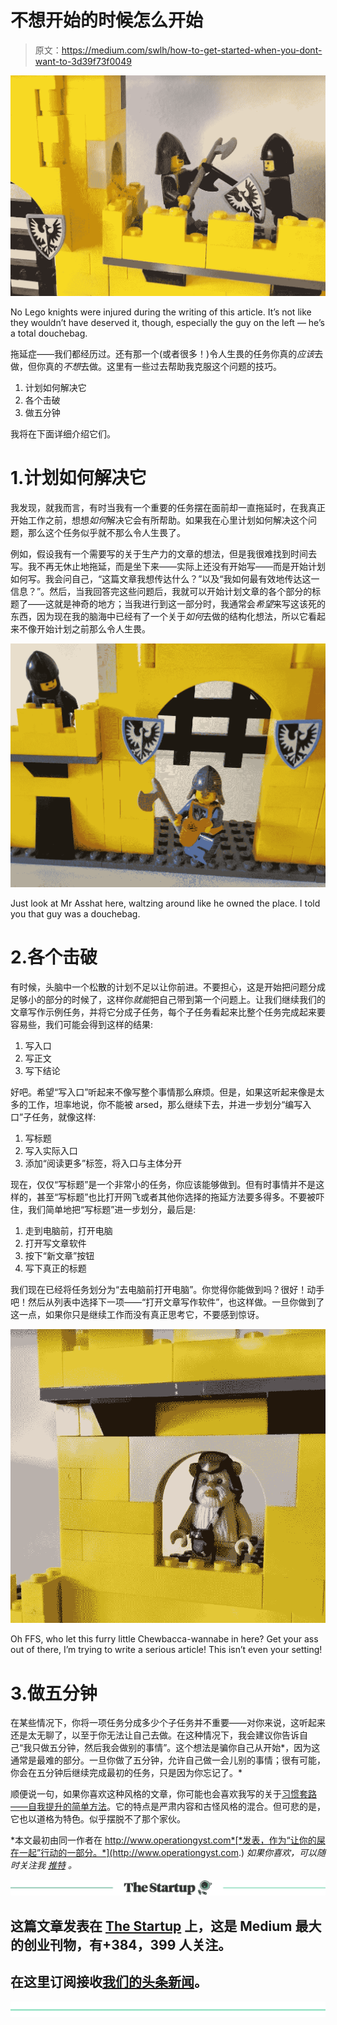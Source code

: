 # 不想开始的时候怎么开始

> 原文：<https://medium.com/swlh/how-to-get-started-when-you-dont-want-to-3d39f73f0049>

![](img/a10239ca52c13d820fc65ca70c29007d.png)

No Lego knights were injured during the writing of this article. It’s not like they wouldn’t have deserved it, though, especially the guy on the left — he’s a total douchebag.

拖延症——我们都经历过。还有那一个(或者很多！)令人生畏的任务你真的*应该*去做，但你真的*不想*去做。这里有一些过去帮助我克服这个问题的技巧。

1.  计划如何解决它
2.  各个击破
3.  做五分钟

我将在下面详细介绍它们。

# 1.计划如何解决它

我发现，就我而言，有时当我有一个重要的任务摆在面前却一直拖延时，在我真正开始工作之前，想想*如何*解决它会有所帮助。如果我在心里计划如何解决这个问题，那么这个任务似乎就不那么令人生畏了。

例如，假设我有一个需要写的关于生产力的文章的想法，但是我很难找到时间去写。我不再无休止地拖延，而是坐下来——实际上还没有开始写——而是开始计划如何写。我会问自己，“这篇文章我想传达什么？”以及“我如何最有效地传达这一信息？”。然后，当我回答完这些问题后，我就可以开始计划文章的各个部分的标题了——这就是神奇的地方；当我进行到这一部分时，我通常会*希望*来写这该死的东西，因为现在我的脑海中已经有了一个关于*如何*去做的结构化想法，所以它看起来不像开始计划之前那么令人生畏。

![](img/bbb2c9559a2f4b80ea87e6ddb2e2f873.png)

Just look at Mr Asshat here, waltzing around like he owned the place. I told you that guy was a douchebag.

# 2.各个击破

有时候，头脑中一个松散的计划不足以让你前进。不要担心，这是开始把问题分成足够小的部分的时候了，这样你*就能*把自己带到第一个问题上。让我们继续我们的文章写作示例任务，并将它分成子任务，每个子任务看起来比整个任务完成起来要容易些，我们可能会得到这样的结果:

1.  写入口
2.  写正文
3.  写下结论

好吧。希望“写入口”听起来不像写整个事情那么麻烦。但是，如果这听起来像是太多的工作，坦率地说，你不能被 arsed，那么继续下去，并进一步划分“编写入口”子任务，就像这样:

1.  写标题
2.  写入实际入口
3.  添加“阅读更多”标签，将入口与主体分开

现在，仅仅“写标题”是一个非常小的任务，你应该能够做到。但有时事情并不是这样的，甚至“写标题”也比打开网飞或者其他你选择的拖延方法要多得多。不要被吓住，我们简单地把“写标题”进一步划分，最后是:

1.  走到电脑前，打开电脑
2.  打开写文章软件
3.  按下“新文章”按钮
4.  写下真正的标题

我们现在已经将任务划分为“去电脑前打开电脑”。你觉得你能做到吗？很好！动手吧！然后从列表中选择下一项——“打开文章写作软件”，也这样做。一旦你做到了这一点，如果你只是继续工作而没有真正思考它，不要感到惊讶。

![](img/6e61bd6fedd9fffbf6966a60be335e99.png)

Oh FFS, who let this furry little Chewbacca-wannabe in here? Get your ass out of there, I’m trying to write a serious article! This isn’t even your setting!

# 3.做五分钟

在某些情况下，你将一项任务分成多少个子任务并不重要——对你来说，这听起来还是太无聊了，以至于你无法让自己去做。在这种情况下，我会建议你告诉自己“我只做五分钟，然后我会做别的事情”。这个想法是骗你自己从开始*，因为这通常是最难的部分。一旦你做了五分钟，允许自己做一会儿别的事情；很有可能，你会在五分钟后继续完成最初的任务，只是因为你忘记了。*

顺便说一句，如果你喜欢这种风格的文章，你可能也会喜欢我写的关于[习惯套路——自我提升的简单方法](/swlh/habit-routines-an-easier-way-to-self-improvement-f8cfb55f2fb4)。它的特点是严肃内容和古怪风格的混合。但可悲的是，它也以道格为特色。似乎摆脱不了那个家伙。

*本文最初由同一作者在 http://www.operationgyst.com*[*发表，作为“让你的屎在一起”行动的一部分。*](http://www.operationgyst.com.) *如果你喜欢，可以随时关注我* [*推特*](https://www.twitter.com/Enfors) *。*

[![](img/308a8d84fb9b2fab43d66c117fcc4bb4.png)](https://medium.com/swlh)

## 这篇文章发表在 [The Startup](https://medium.com/swlh) 上，这是 Medium 最大的创业刊物，有+384，399 人关注。

## 在这里订阅接收[我们的头条新闻](http://growthsupply.com/the-startup-newsletter/)。

[![](img/b0164736ea17a63403e660de5dedf91a.png)](https://medium.com/swlh)
